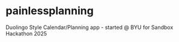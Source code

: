 # painlessplanning
Duolingo Style Calendar/Planning app - started @ BYU for Sandbox Hackathon 2025 
